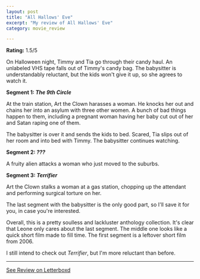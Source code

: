 ```yaml
---
layout: post
title: "All Hallows' Eve"
excerpt: "My review of All Hallows' Eve"
category: movie_review

---
```


**Rating:** 1.5/5

On Halloween night, Timmy and Tia go through their candy haul. An unlabeled VHS tape falls out of Timmy's candy bag. The babysitter is understandably reluctant, but the kids won't give it up, so she agrees to watch it.

<b>Segment 1: <i>The 9th Circle</i></b>

At the train station, Art the Clown harasses a woman. He knocks her out and chains her into an asylum with three other women. A bunch of bad things happen to them, including a pregnant woman having her baby cut out of her and Satan raping one of them.

The babysitter is over it and sends the kids to bed. Scared, Tia slips out of her room and into bed with Timmy. The babysitter continues watching.

<b>Segment 2: <i>???</i></b>

A fruity alien attacks a woman who just moved to the suburbs.

<b>Segment 3: <i>Terrifier</i></b>

Art the Clown stalks a woman at a gas station, chopping up the attendant and performing surgical torture on her.

The last segment with the babysitter is the only good part, so I'll save it for you, in case you're interested.

Overall, this is a pretty soulless and lackluster anthology collection. It's clear that Leone only cares about the last segment. The middle one looks like a quick short film made to fill time. The first segment is a leftover short film from 2006.

I still intend to check out <i>Terrifier</i>, but I'm more reluctant than before.

<hr>

[See Review on Letterboxd](https://boxd.it/57pKjV)
